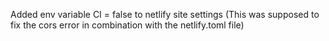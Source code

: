 Added env variable CI = false to netlify site settings (This was supposed to fix the cors error in combination with the netlify.toml file)
